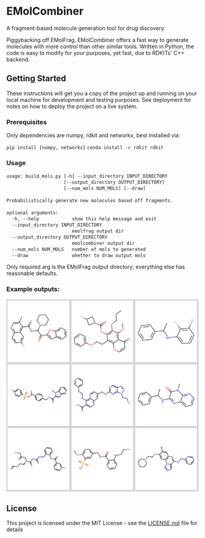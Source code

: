 # EMolCombiner
 A fragment-based molecule generation tool for drug discovery

Piggybacking off EMolFrag, EMolCombiner offers a fast way to generate molecules with more control than other similar tools. Written in Python, the code is easy to modify for your purposes, yet fast, due to RDKITs' C++ backend.

## Getting Started

These instructions will get you a copy of the project up and running on your local machine for development and testing purposes. See deployment for notes on how to deploy the project on a live system.

### Prerequisites

Only dependencies are numpy, rdkit and networkx, best installed via:

`pip install {numpy, networkx}`
`conda install -c rdkit rdkit`


### Usage

```
usage: build_mols.py [-h] --input_directory INPUT_DIRECTORY
                     [--output_directory OUTPUT_DIRECTORY]
                     [--num_mols NUM_MOLS] [--draw]

Probabilistically generate new molecules based off fragments.

optional arguments:
  -h, --help            show this help message and exit
  --input_directory INPUT_DIRECTORY
                        emolfrag output dir
  --output_directory OUTPUT_DIRECTORY
                        emolcombiner output dir
  --num_mols NUM_MOLS   number of mols to generated
  --draw                whether to draw output mols
```

Only required arg is the EMolFrag output directory; everything else has reasonable defaults. 

### Example outputs:

![](images_collage.PNG)

## License

This project is licensed under the MIT License - see the [LICENSE.md](LICENSE.md) file for details
